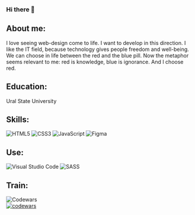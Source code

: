 ### Hi there 👋

<!--
**mgovoru/mgovoru** is a ✨ _special_ ✨ repository because its `README.md` (this file) appears on your GitHub profile.

Here are some ideas to get you started:

- 🔭 I’m currently working on ...
- 🌱 I’m currently learning ...
- 👯 I’m looking to collaborate on ...
- 🤔 I’m looking for help with ...
- 💬 Ask me about ...
- 📫 How to reach me: ...
- 😄 Pronouns: ...
- ⚡ Fun fact: ...
-->
## About me:
I love seeing web-design come to life. I want to develop in this direction. I like the IT field, because technology gives people freedom and well-being. We can choose in life between the red and the blue pill. Now the metaphor seems relevant to me: red is knowledge, blue is ignorance. And I choose red.

## Education:
Ural State University  

## Skills:
![HTML5](https://img.shields.io/badge/html5-%23E34F26.svg?style=for-the-badge&logo=html5&logoColor=white)
![CSS3](https://img.shields.io/badge/css3-%231572B6.svg?style=for-the-badge&logo=css3&logoColor=white)
![JavaScript](https://img.shields.io/badge/javascript-%23323330.svg?style=for-the-badge&logo=javascript&logoColor=%23F7DF1E)
![Figma](https://img.shields.io/badge/figma-%23F24E1E.svg?style=for-the-badge&logo=figma&logoColor=white)
## Use:
![Visual Studio Code](https://img.shields.io/badge/Visual%20Studio%20Code-0078d7.svg?style=for-the-badge&logo=visual-studio-code&logoColor=white)
![SASS](https://img.shields.io/badge/SASS-hotpink.svg?style=for-the-badge&logo=SASS&logoColor=white)
## Train:
![Codewars](https://img.shields.io/badge/Codewars-B1361E?style=for-the-badge&logo=codewars&logoColor=grey)  
[![codewars](https://www.codewars.com/users/rsschool_87327fd36b85a0cc/badges/micro)](https://www.codewars.com/users/rsschool_87327fd36b85a0cc) 
